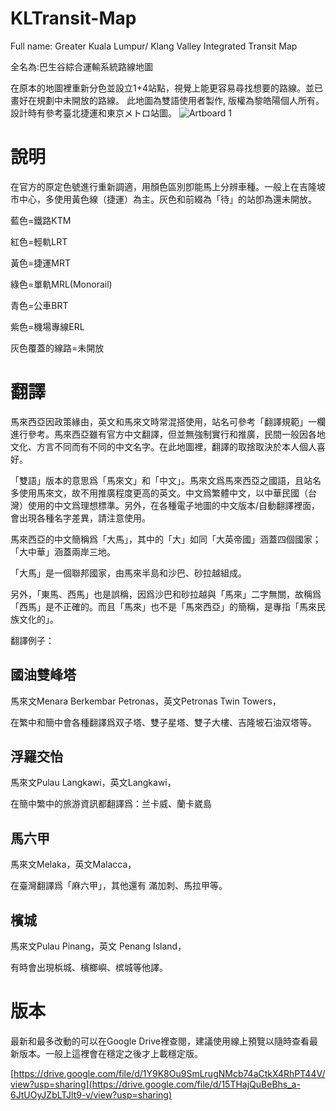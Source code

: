 # KLTransit-Map
  Full name: Greater Kuala Lumpur/ Klang Valley Integrated Transit Map

  全名為:巴生谷綜合運輸系統路線地圖

在原本的地圖裡重新分色並設立1+4站點，視覺上能更容易尋找想要的路線。並已畫好在規劃中未開放的路線。
此地圖為雙語使用者製作, 版權為黎皓陽個人所有。設計時有參考臺北捷運和東京メトロ站圖。
![Artboard 1](https://github.com/Hyman98/KLTransit-Map/assets/137241717/0f8946a1-0414-43be-9fa8-46deb1905404)


# 說明

在官方的原定色號進行重新調適，用顏色區別卽能馬上分辨車種。一般上在吉隆坡市中心，多使用黃色線（捷運）為主。灰色和前綴為「待」的站卽為還未開放。

藍色=鐵路KTM

紅色=輕軌LRT  

黃色=捷運MRT 

綠色=單軌MRL(Monorail) 

青色=公車BRT  

紫色=機場專線ERL

灰色覆蓋的線路=未開放

# 翻譯

馬來西亞因政策緣由，英文和馬來文時常混搭使用，站名可參考「翻譯規範」一欄進行參考。馬來西亞雖有官方中文翻譯，但並無強制實行和推廣，民間一般因各地文化、方言不同而有不同的中文名字。在此地圖裡，翻譯的取捨取決於本人個人喜好。

「雙語」版本的意思爲「馬來文」和「中文」。馬來文爲馬來西亞之國語，且站名多使用馬來文，故不用推廣程度更高的英文。中文爲繁體中文，以中華民國（台灣）使用的中文爲理想標準。另外，在各種電子地圖的中文版本/自動翻譯裡面，會出現各種名字差異，請注意使用。

馬來西亞的中文簡稱爲「大馬」，其中的「大」如同「大英帝國」涵蓋四個國家；「大中華」涵蓋兩岸三地。

「大馬」是一個聯邦國家，由馬來半島和沙巴、砂拉越組成。

另外，「東馬、西馬」也是誤稱，因爲沙巴和砂拉越與「馬來」二字無關，故稱爲「西馬」是不正確的。而且「馬來」也不是「馬來西亞」的簡稱，是專指「馬來民族文化的」。

翻譯例子：

## 國油雙峰塔

馬來文Menara Berkembar Petronas，英文Petronas Twin Towers，

在繁中和簡中會各種翻譯爲双子塔、雙子星塔、雙子大樓、吉隆坡石油双塔等。

## 浮羅交怡

馬來文Pulau Langkawi，英文Langkawi，

在簡中繁中的旅游資訊都翻譯爲：兰卡威、蘭卡崴島

## 馬六甲

馬來文Melaka，英文Malacca，

在臺灣翻譯爲「麻六甲」，其他還有 滿加刺、馬拉甲等。

## 檳城

馬來文Pulau Pinang，英文 Penang Island，

有時會出現梹城、檳榔嶼、槟城等他譯。

# 版本

最新和最多改動的可以在Google Drive裡查閱，建議使用線上預覽以隨時查看最新版本。一般上這裡會在穩定之後才上載穩定版。

[https://drive.google.com/file/d/1Y9K8Ou9SmLrugNMcb74aCtkX4RhPT44V/view?usp=sharing](https://drive.google.com/file/d/15THajQuBeBhs_a-6JtUOyJZbLTJlt9-v/view?usp=sharing)
